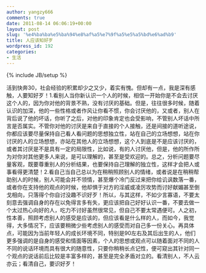 ```yaml
---
author: yangzy666
comments: true
date: 2011-08-14 06:06:19+00:00
layout: post
slug: '%e4%ba%ba%e5%ba%94%e8%af%a5%e7%9f%a5%e5%a5%bd%e6%ad%b9'
title: 人应该知好歹
wordpress_id: 192
categories:
- 生活
---
```

{% include JB/setup %}

活到快奔30，社会经验的积累却少之又少，着实有愧。但却有一点，我是深有感触，人要知好歹！<!-- more -->1.看别人当你新认识一个人的时候，相信一开始你是不会去讨厌这个人的，因为你对他的背景不熟，没有讨厌的基础。但是，往往很多时候，随着认识的加深，他的一些性格或者作风让你看不惯，你会讨厌他的，又或者，别人在背后说了他的坏话，你听了之后，对他的印象肯定也会受影响，不管别人坏话中所言是否属实。不管你对他的讨厌是来自于直接的个人接触，还是间接的道听途说，你都应该要尽量保持自己看人看问题的思想独立性，站在自己的立场想想，站在你讨厌的人的立场想想，亦站在其他人的立场想想，这个人到底是不是应该讨厌的，或者其讨厌是不是具有一定的局限性，比如说，有的人讨厌他，但是，他的所作所为对你对其他更多人来说，是可以理解的，甚至是受欢迎的。总之，分析问题要尽量客观，既要尊重别人的分析结果，也要保持自己理解的独立性，这样才会把人或事看得更清楚！2.看自己当自己总以为在稍稍照顾别人的情绪，或者说是在稍稍帮助别人的时候，别人可能会并不领情，甚至爆个冷门反过来把你给讥讽数落一番，或者你在支持他的观点的时候，他却惧于对方的淫威或凌厉攻势而讨好献媚甚至倒戈相向，只落得个你自讨没趣不识好歹！所以，与其这样，不如少言寡语，不要太刻意去强调自身的存在以免得言多有失，更应该把自己好好认识一番，不要去做一个太过热心向好的人，吃力不讨好虽然很常见，但自己不要太常遇便可。人之初，性本善，照顾考虑别人的感受是应该的，但应该看是什么样的人，而如今，我觉得，大多情况下，应该要稍微少些考虑别人的感受而对自己多一份关心。再具体点，可能因为当前年轻人的成长环境不同，特别是90左右及其后出生的人，他们更多强调的是自身的感受和情面等因素，个人的思想或观点可以随着面对不同的人不同的说话环境而具有很大的随意性，只要你稍稍长点记性，便可窥出其针对同一个观点的说话前后比较是丰富多样的，甚至是完全矛盾对立的。看清别人，不人云亦云；看清自己，要识好歹！
